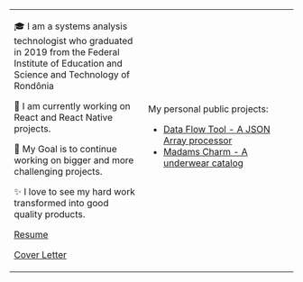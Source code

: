 <table>
  <tr>
    <td valign="center">
      <p>🎓 I am a systems analysis technologist who graduated in 2019 from the Federal Institute of Education and Science and Technology of Rondônia</p>
      <p>🌱 I am currently working on React and React Native projects.</p>
      <p>🎯 My Goal is to continue working on bigger and more challenging projects.</p>
      <p>✨ I love to see my hard work transformed into good quality products.</p>
      <p><a href="https://github.com/IgorColetoBueno/IgorColetoBueno/blob/main/Resume.md" target="_blank">Resume</a></p>
      <p><a href="https://github.com/IgorColetoBueno/IgorColetoBueno/blob/main/CoverLetter.md" target="_blank">Cover Letter</a></p>
    </td>
    <td width="250" valign="center">
      My personal public projects:
      <ul>
        <li>
          <a href="https://data-flow-tool.vercel.app/" target="_blank">Data Flow Tool - A JSON Array processor</a>
        </li>
        <li>
          <a href="https://madams-charm.vercel.app" target="_blank">Madams Charm - A underwear catalog</a>
        </li>
      </ul> 
    </td>    
  </tr>
</table>
